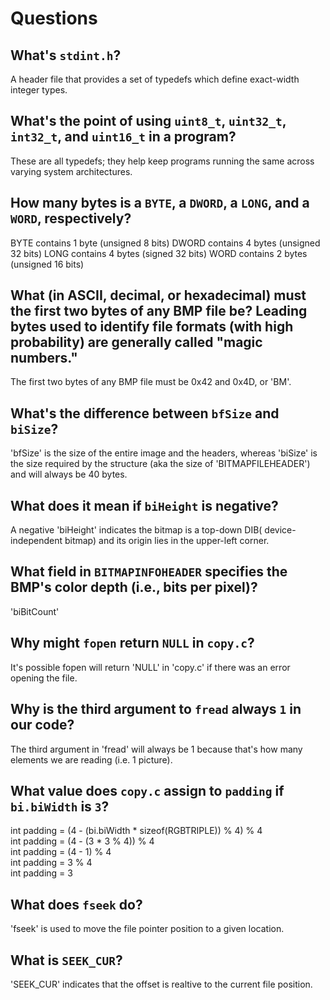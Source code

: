 # Questions

## What's `stdint.h`?
A header file that provides a set of typedefs which define exact-width integer types.

## What's the point of using `uint8_t`, `uint32_t`, `int32_t`, and `uint16_t` in a program?
These are all typedefs; they help keep programs running the same across varying system architectures.

## How many bytes is a `BYTE`, a `DWORD`, a `LONG`, and a `WORD`, respectively?
BYTE contains 1 byte (unsigned 8 bits)
DWORD contains 4 bytes (unsigned 32 bits)
LONG contains 4 bytes (signed 32 bits)
WORD contains 2 bytes (unsigned 16 bits)

## What (in ASCII, decimal, or hexadecimal) must the first two bytes of any BMP file be? Leading bytes used to identify file formats (with high probability) are generally called "magic numbers."
The first two bytes of any BMP file must be 0x42 and 0x4D, or 'BM'. 

## What's the difference between `bfSize` and `biSize`?
'bfSize' is the size of the entire image and the headers, whereas 'biSize' is the size required by the structure (aka the size of 'BITMAPFILEHEADER') and will always be 40 bytes. 

## What does it mean if `biHeight` is negative?
A negative 'biHeight' indicates the bitmap is a top-down DIB( device-independent bitmap) and its origin lies in the upper-left corner.

## What field in `BITMAPINFOHEADER` specifies the BMP's color depth (i.e., bits per pixel)?
'biBitCount'

## Why might `fopen` return `NULL` in `copy.c`?
It's possible fopen will return 'NULL' in 'copy.c' if there was an error opening the file. 

## Why is the third argument to `fread` always `1` in our code?
The third argument in 'fread' will always be 1 because that's how many elements we are reading (i.e. 1 picture).

## What value does `copy.c` assign to `padding` if `bi.biWidth` is `3`?
int padding = (4 - (bi.biWidth * sizeof(RGBTRIPLE)) % 4) % 4 <br /> 
int padding = (4 - (3 * 3 % 4)) % 4 <br /> 
int padding = (4 - 1) % 4 <br /> 
int padding = 3 % 4 <br /> 
int padding = 3 <br /> 

## What does `fseek` do?
'fseek' is used to move the file pointer position to a given location. 

## What is `SEEK_CUR`?
'SEEK_CUR' indicates that the offset is realtive to the current file position. 
